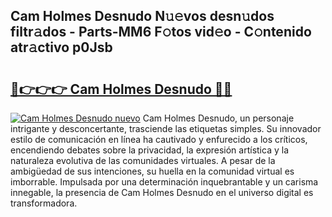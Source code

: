 ## Cam Holmes Desnudo N𝚞𝚎vos desn𝚞dos filtr𝚊dos - Parts-MM6 F𝚘tos vid𝚎o - C𝚘ntenido atr𝚊ctivo p0Jsb

# <h2><a href="http://mbaf50v.tromn.icu/?c=Cam+Holmes+Desnudo">🔗👉👉👉 Cam Holmes Desnudo 🔗🔗</a></h2>

[![Cam Holmes Desnudo nuevo](https://i.imgur.com/pEAQMta.gif)](http://mbaf50v.tromn.icu/?c=Cam+Holmes+Desnudo)
Cam Holmes Desnudo, un personaje intrigante y desconcertante, trasciende las etiquetas simples. Su innovador estilo de comunicación en línea ha cautivado y enfurecido a los críticos, encendiendo debates sobre la privacidad, la expresión artística y la naturaleza evolutiva de las comunidades virtuales. A pesar de la ambigüedad de sus intenciones, su huella en la comunidad virtual es imborrable. Impulsada por una determinación inquebrantable y un carisma innegable, la presencia de Cam Holmes Desnudo en el universo digital es transformadora.
